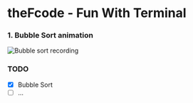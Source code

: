 # theFcode - Fun With Terminal

### 1. Bubble Sort animation

<img src="/assets/bubble-sort.gif" alt="Bubble sort recording" style="text-align: center;">

### TODO

-   [x] Bubble Sort
-   [ ] ...

